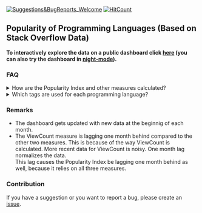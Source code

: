 [![Suggestions&BugReports_Welcome](https://img.shields.io/badge/Suggestions-BugReports-blue)](https://github.com/vvaezian/Popularity-of-Programming-Languages/issues)
[![HitCount](http://hits.dwyl.com/vvaezian/https://githubcom/vvaezian/Popularity-of-Programming-Languages.svg)](http://hits.dwyl.com/vvaezian/https://githubcom/vvaezian/Popularity-of-Programming-Languages)

## Popularity of Programming Languages (Based on Stack Overflow Data)

**To interactively explore the data on a public dashboard click [here](http://metabase.intellimenta.com/public/dashboard/f9b5e04b-9755-489d-9f5d-6adc3e3806fd) (you can also try the dashboard in [night-mode](http://metabase.intellimenta.com/public/dashboard/f9b5e04b-9755-489d-9f5d-6adc3e3806fd#theme=night)).**

### FAQ
<details><summary>How are the Popularity Index and other measures calculated?</summary>
<p>

For the queries see [queries.md](https://github.com/vvaezian/Popularity-of-Programming-Languages/blob/master/queries.md) file.
  
  - **Popularity Index:** Average of three measures (explained below); Question Count, View Count, and Distinct Users.
  - **Question Count:** For each day the number of posts with the relevant tag is calculated. Then these numbers are averaged over the given granularity (Yearly, Quarterly, Monthly).
  - **Average ViewCount:** We have the ViewCount of posts with the relevant tags. Each post's viewcount is divided by the number of days it has been posted, which results in a normalized ViewCount of that post. For each day the normalized ViewCounts of all posts with the relevant tag is calculated, and then these numbers are averaged over the given granularity (Yearly, Quarterly, Monthly).
  - **Distinct Users:** In each day the number of distinct users who had an activity in the relevant tags (asked a question/answered a question/commented on a question or answer/edited a question or answer) is calculated. Then these numbers are averaged over the given granularity (Yearly, Quarterly, Monthly).
  - **Total Question:** Total number of questions with the relevant tags (limited to the given timerange). The granularity filter doesn't apply to this card.
  - **Total Views:** Total number of views for the questions with the relevant tags (limited to the given timerange). The granularity filter doesn't apply to this card.
  - **Total Distinct Users:** Total number of distinct users since 2010 who had an activity regarding the posts with the relevant tags (posted/answered a question, made a comment/edit). The granularity filter and the date range filter don't apply to this card.

</p></details>

<details><summary>Which tags are used for each programming language?</summary>
<p>

See [tags.md](https://github.com/vvaezian/Popularity-of-Programming-Languages/blob/master/tags.md) file.

</p></details>

### Remarks
- The dashboard gets updated with new data at the beginnig of each month.
- The ViewCount measure is lagging one month behind compared to the other two measures. This is because of the way ViewCount is calculated. More recent data for ViewCount is noisy. One month lag normalizes the data.  
This lag causes the Popularity Index be lagging one month behind as well, because it relies on all three measures.

### Contribution 
If you have a suggestion or you want to report a bug, please create an [issue](https://github.com/vvaezian/Popularity-of-Programming-Languages/issues).
